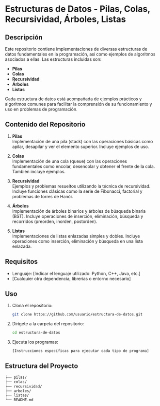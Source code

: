 # Estructuras de Datos - Pilas, Colas, Recursividad, Árboles, Listas

## Descripción

Este repositorio contiene implementaciones de diversas estructuras de datos fundamentales en la programación, así como ejemplos de algoritmos asociados a ellas. Las estructuras incluidas son:

- **Pilas**
- **Colas**
- **Recursividad**
- **Árboles**
- **Listas**

Cada estructura de datos está acompañada de ejemplos prácticos y algoritmos comunes para facilitar la comprensión de su funcionamiento y uso en problemas de programación.

## Contenido del Repositorio

1. **Pilas**  
   Implementación de una pila (stack) con las operaciones básicas como apilar, desapilar y ver el elemento superior. Incluye ejemplos de uso.

2. **Colas**  
   Implementación de una cola (queue) con las operaciones fundamentales como encolar, desencolar y obtener el frente de la cola. También incluye ejemplos.

3. **Recursividad**  
   Ejemplos y problemas resueltos utilizando la técnica de recursividad. Incluye funciones clásicas como la serie de Fibonacci, factorial y problemas de torres de Hanói.

4. **Árboles**  
   Implementación de árboles binarios y árboles de búsqueda binaria (BST). Incluye operaciones de inserción, eliminación, búsqueda y recorridos (preorden, inorden, postorden).

5. **Listas**  
   Implementaciones de listas enlazadas simples y dobles. Incluye operaciones como inserción, eliminación y búsqueda en una lista enlazada.

## Requisitos

- Lenguaje: [Indicar el lenguaje utilizado: Python, C++, Java, etc.]
- [Cualquier otra dependencia, librerías o entorno necesario]

## Uso

1. Clona el repositorio:
    ```bash
    git clone https://github.com/usuario/estructura-de-datos.git
    ```

2. Dirígete a la carpeta del repositorio:
    ```bash
    cd estructura-de-datos
    ```

3. Ejecuta los programas:
    ```bash
    [Instrucciones específicas para ejecutar cada tipo de programa]
    ```

## Estructura del Proyecto

```bash
├── pilas/
├── colas/
├── recursividad/
├── arboles/
├── listas/
└── README.md
